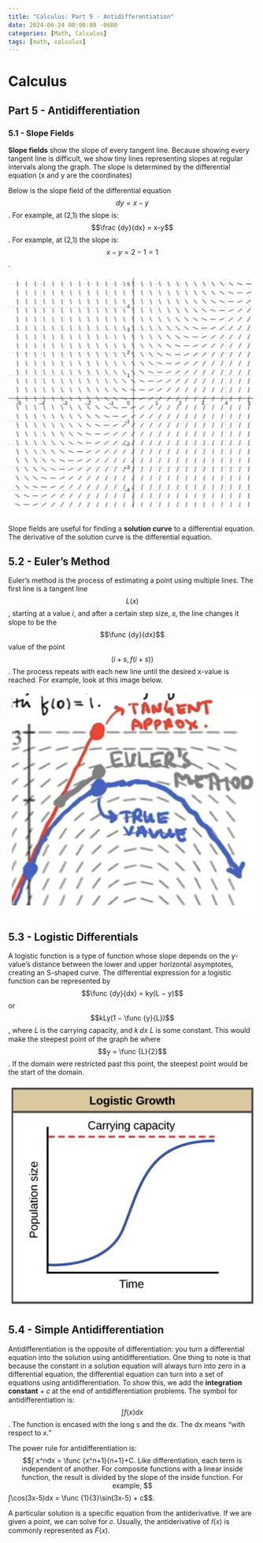```yaml
---
title: "Calculus: Part 5 - Antidifferentiation"
date: 2024-06-24 00:00:00 -0600
categories: [Math, Calculus]
tags: [math, calculus]
---
```

<script type="text/javascript" id="MathJax-script" async
  src="https://cdn.jsdelivr.net/npm/mathjax@3/es5/tex-mml-chtml.js">
</script>

# Calculus
## Part 5 -  Antidifferentiation

### 5.1 - Slope Fields
**Slope fields** show the slope of every tangent line. Because showing every tangent line is
difficult, we show tiny lines representing slopes at regular intervals along the graph. The slope is determined by the differential equation (x and y are the coordinates)

Below is the slope field of the differential equation $$dy = x − y$$. For example, at (2,1) the slope is:
$$\frac {dy}{dx} = x-y$$. For example, at (2,1) the slope is:
$$x - y = 2 − 1 = 1$$.

![Table](/images/calc-5-graph.png)

Slope fields are useful for finding a **solution curve** to a differential equation. The derivative of the solution curve is the differential equation.

## 5.2 - Euler’s Method
Euler’s method is the process of estimating a point using multiple lines. The first line is a tangent line $$L(x)$$, starting at a value 𝑖, and after a certain step size, 𝑠, the line changes it slope
to be the $$\func {dy}{dx}$$ value of the point $$(i + s, f(i + s))$$. The process repeats with each new line until the desired x-value is reached. For example, look at this image below.

![Table](/images/calc-6-graph.png)

## 5.3 - Logistic Differentials
A logistic function is a type of function
whose slope depends on the y-value’s distance between the lower and upper horizontal asymptotes, creating an S-shaped curve. The differential expression for a logistic function can be represented by
$$\func {dy}{dx} = ky(L − y)$$ or $$kLy(1 − \func {y}{L})$$, where 𝐿 is the carrying capacity, and 𝑘 𝑑𝑥 𝐿
is some constant. This would make the steepest point of the graph be where $$y = \func {L}{2}$$ . If the domain were restricted past this point, the steepest point would be the start of the domain.

![Table](/images/calc-7-graph.png)

## 5.4 - Simple Antidifferentiation
Antidifferentiation is the opposite of differentiation: you turn a differential equation into the
solution using antidifferentiation. One thing to note is that because the constant in a solution equation will always turn into zero in a differential equation, the differential equation can turn into a set of equations using antidifferentiation. To show this, we add the **integration constant** + 𝑐
at the end of antidifferentiation problems. The symbol for antidifferentiation is: $$∫ f(x) dx$$. The function is encased with the long s and the dx. The dx means “with respect to x.”

The power rule for antidifferentiation is: $$∫ x^ndx = \func {x^n+1}{n+1}+C. Like differentiation, each term is independent of another. For composite functions with a linear inside function, the result is divided by the slope of the inside function. For example, $$∫\cos(3x-5)dx = \func {1}{3}\sin(3x-5) + c$$.

A particular solution is a specific equation from the antiderivative. If we are given a point, we can solve for 𝑐. Usually, the antiderivative of 𝑓(𝑥) is commonly represented as 𝐹(𝑥).
